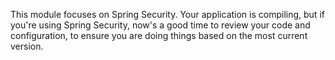 This module focuses on Spring Security. Your application is compiling, but if you're using Spring Security, now's a good time to review your code and configuration, to ensure you are doing things based on the most current version. 
